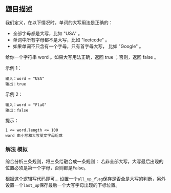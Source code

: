 ## 题目描述
我们定义，在以下情况时，单词的大写用法是正确的：

- 全部字母都是大写，比如 "USA" 。
- 单词中所有字母都不是大写，比如 "leetcode" 。
- 如果单词不只含有一个字母，只有首字母大写， 比如 "Google" 。

给你一个字符串 word 。如果大写用法正确，返回 true ；否则，返回 false 。

示例 1：
```
输入：word = "USA"
输出：true
```
示例 2：
```
输入：word = "FlaG"
输出：false
```

提示：
```
1 <= word.length <= 100
word 由小写和大写英文字母组成
```

### 解法 模拟
综合分析三条规则，将三条给融合成一条规则：
若非全部大写，大写最后出现的位置必须是第一个字母，否则都是False。

根据这个逻辑写代码即可…
设置一个`all_up_flag`保存是否全是大写的判断，另外设置一个`last_up`保存最后一个大写字母出现的下标位置。